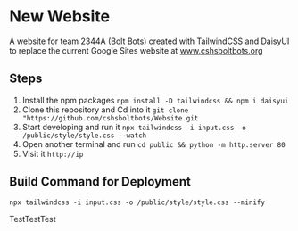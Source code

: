 # New Website
A website for team 2344A (Bolt Bots) created with TailwindCSS and DaisyUI to replace the current Google Sites website at www.cshsboltbots.org
## Steps
1. Install the npm packages
```npm install -D tailwindcss && npm i daisyui```
2. Clone this repository and Cd into it
```git clone "https://github.com/cshsboltbots/Website.git```
3. Start developing and run it
```npx tailwindcss -i input.css -o /public/style/style.css --watch```
4. Open another terminal and run
```cd public && python -m http.server 80```
5. Visit it
```http://ip```


## Build Command for Deployment
```npx tailwindcss -i input.css -o /public/style/style.css --minify```

TestTestTest